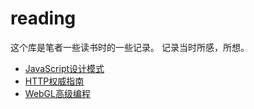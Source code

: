 # reading
这个库是笔者一些读书时的一些记录。 记录当时所感，所想。
 * [JavaScript设计模式](JavaScript设计模式/README.md)
 * [HTTP权威指南](HTTP权威指南/README.md)
 * [WebGL高级编程](WebGL高级编程/README.md)